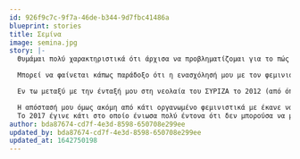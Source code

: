```yaml
---
id: 926f9c7c-9f7a-46de-b344-9d7fbc41486a
blueprint: stories
title: Σεμίνα
image: semina.jpg
story: |-
  Θυμάμαι πολύ χαρακτηριστικά ότι άρχισα να προβληματίζομαι για το πώς είναι και πώς γίνονται τα πράγματα, να το πω έτσι, όταν ξεκίνησα να διεκδικώ, κι εγώ και η αδερφή μου, συγκεκριμένα πράγματα εντός του σπιτιού. Μέναμε με τους γονείς μας και αυτά είχαν να κάνουν με σεβασμό των κοινόχρηστων χώρων κοκ, συνεπώς στην αρχή έμοιαζε άφυλο, ως κατάσταση. Αλλά δεν ήταν- ο πατέρας μου φαίνεται να ήταν εκείνος που αγνοούσε ό,τι του λέγαμε, για το θέμα του καπνίσματος ας πούμε και το πώς δεν αντέχαμε άλλο να καπνίζει παντού και ασταμάτητα, χωρίς να αερίζει τον χώρο κοκ, ενώ η μητέρα μου, στις ίδιες εκκλήσεις από μέρους μας, προσαρμοζόταν και δεν έκανε σα να της ανήκουν τα πάντα και να μη χρειάζεται να δίνει λογαριασμό για τίποτα σε κανέναν. 

  Μπορεί να φαίνεται κάπως παράδοξο ότι η ενασχόλησή μου με τον φεμινισμό ξεκίνησε από την αντίσταση απέναντι στα παραπάνω, σε συνθήκες όπως πχ το κάπνισμα, και δεν είναι ακριβώς έτσι, αλλά σημαντικό μέρος του ποια είμαι και πώς εξελίχθηκα- αυτά τα γεγονότα ήταν που πυροδότησαν το να υπερασπιστώ πρώτη φορά αυτό που πιστεύω, για πράγματα που είχαν να κάνουν με τις καθημερινές μου συνθήκες, και αποτέλεσαν και την αρχή για τη γενικότερη πολιτικοποίησή μου και ένταξή μου μετέπειτα και στην Αριστερά. Ήταν αρκετό καιρό μετά, όταν ήμουν στο πανεπιστήμιο, που άρχισα να εντάσσω τη δυναμική μεταξύ των γονιών μου σε αυτό που εννοούμε με τον όρο "απλήρωτη οικιακή εργασία", με τη μητέρα μου να κάνει κυριολεκτικά όλες τις δουλειές του σπιτιού και τον πατέρα μου απλά να παίρνει, να παίρνει, να παίρνει- μπορεί να φανεί υπερβολή να πω ότι δεν προσέφερε με κανέναν άλλον τρόπο πέρα από ότι έφερνε τα λεφτά στο σπίτι (για να γίνω ακριβής, δεν τα έφερνε καν ο ίδιος, αλλά οι υπάλληλοι του μαγαζιού του στο οποίο ο ίδιος ποτέ δεν πατούσε για να εργαστεί), αλλά ναι κι όμως, δεν κουνούσε το δάχτυλό του. Με τον καιρό άρχισα να μπορώ να εντάσσω αυτό που έβλεπα να συμβαίνει στο σπίτι και σε κοινωνικό πλαίσιο και να καταλαβαίνω ότι ναι, εδώ δεν μπορούμε να μιλάμε για ισότητα και τα βάρη είναι αρκετά διαφορετικά κατανεμημένα στην καθημερινή ζωή. Ειδικά σε περιστάσεις που η αδερφή μου είχε πια φύγει για σπουδές στην επαρχία και η μητέρα μου δεν ήταν εκεί παρούσα για τον άλφα ή βήτα λόγο, ο πατέρας μου στράφηκε σε μένα για να τον εξυπηρετήσω, να του φέρω το φαγητό ζεστό μπροστά του, να το ετοιμάσω εγώ κοκ, με έναν τρόπο αυτόματο, θεωρώντας δεδομένο ότι κάποια γυναίκα της οικογένειας θα του τα έχει όλα έτοιμα. Σε αυτά τα περιστατικά τσακωνόμασταν και έπειτα δε μιλούσαμε για μήνες, ούτε κουβέντα, ήταν στην ουσία οι πρώτες φορές που χρειάστηκε να πω τόσο ηχηρά "όχι", και άρχιζα τότε να αντιλαμβάνομαι πόσο δύσκολο είναι να το κάνεις αυτό ως γυναίκα, τη φαινομενικά απλή πράξη του να πεις "όχι".

  Εν τω μεταξύ με την ένταξή μου στη νεολαία του ΣΥΡΙΖΑ το 2012 (από όπου έφυγα το '15), άρχισαν να μου γίνονται φανερές ανοιχτές ή πιο κρυφές σεξιστικές συμπεριφορές, και αφελής όπως ήμουν με σόκαρε διπλά που τις έβλεπα να εκδηλώνονται από αριστερούς άνδρες και όχι δεξιούς ή φασίστες, τους οποίους είχα κάπως βολικά "τακτοποιήσει" στο μυαλό μου ως εκείνους που φέρουν τέτοιες ιδέες, και άρα που θα έχουν αντίστοιχες συμπεριφορές. Όχι πολύ αργότερα η απομυθοποίηση αυτή θα ερχόταν και για τον αναρχικό χώρο, φυσικά. Αυτό αποτέλεσε μια αφύπνιση που με έκανε συνεχώς να νιώθω ότι η οργάνωση στην οποία ήμουν με περιόριζε στο τι μπορώ να συζητήσω, στο πώς μπορώ να δράσω και κυριότερα, στο αν και πώς μπορώ να διαμορφώσω συνδέσεις με σημασία και δυνατότητα να μοιραστώ πράγματα πιο δύσκολα, πιθανώς προσωπικά μα και τόσο πολιτικά συνάμα, πράγματα που έβλεπα από φιλικές κουβέντες ότι απασχολούσαν πάρα πολύ τις φίλες μου και τις γνωστές μου, και που αφορούσε το πώς είχαμε πιεστεί στις σχέσεις μας από τα αγόρια μας, στο πώς προσπαθούσαμε σχεδόν σε μόνιμη βάση να κάνουμε διαχείρισητων καταστάσεων ώστε να μην πληγώνουμε τους άνδρες αλλά να στεκόμαστε συνεπείς ως προς τα όριά μας κοκ. Μία συνεχής προσπάθεια.

  Η απόστασή μου όμως ακόμη από κάτι οργανωμένο φεμινιστικά με έκανε να νιώθω απομακρυσμένη από μία τέτοιου τύπου σύνδεση, όπου η καταπίεσή μας γίνεται να τεθεί στο τραπέζι άνετα.
  Το 2017 έγινε κάτι στο οποίο ένιωσα πολύ έντονα ότι δεν μπορούσα να μείνω απλή παρατηρήτρια, ούτε να πηγαίνω στις πορείες που θα διοργανώνονταν για αυτό ως περαστική: ήταν ο ομαδικός βιασμός στην Ξάνθη, και ήταν η αφορμή να παρευρεθώ επιτέλους, τόσον καιρό αφότου προσπαθούσα να το πάρω απόφαση, σε φεμινιστική συνέλευση. Ασχολήθηκα ιδιαίτερα με εκείνη την υπόθεση, για την οποία είχαμε πληροφορίες από την Ξάνθη για το τι ακριβώς γινόταν σε αυτό το δικαστήριο, και θυμάμαι κατά τη διάρκεια της πρώτης μου εκείνης συνέλευσης να έχω ανατριχιάσει πλήρως, να αισθάνομαι ότι θέλω να βάλω όλη μου την ενέργεια στην ανατροπή μίας τόσο βαθιάς ανισότητας. Μετά  έγραψα μαζί με άλλες κείμενο για την Ξάνθη και η αίσθηση αυτή της πραγματικής συμβολής στο θέμα της έμφυλης βίας ήταν ό,τι πολυτιμότερο, έδινε ανάσα να μαι μαζί με άλλες που θεωρούν τα ίδια και παρόμοια ζητήματα με μένα δεδομένα και αποφάσιζαν να αγωνιστούν. Η καταπολέμηση του εσωτερικευμένου μισογυνισμού άρχισε να γίνεται και αυτή στοίχημα κάποια στιγμή, η διαδρομή μόνο εύκολη δεν είναι, αλλά δεν μπορεί παρά να είναι αυτή για μένα, προσωπικά και πολιτικά, συνεχίζω να νιώθω.
author: bda87674-cd7f-4e3d-8598-650708e299ee
updated_by: bda87674-cd7f-4e3d-8598-650708e299ee
updated_at: 1642750198
---
```

